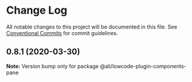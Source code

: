 # Change Log

All notable changes to this project will be documented in this file.
See [Conventional Commits](https://conventionalcommits.org) for commit guidelines.

## 0.8.1 (2020-03-30)

**Note:** Version bump only for package @ali/lowcode-plugin-components-pane
